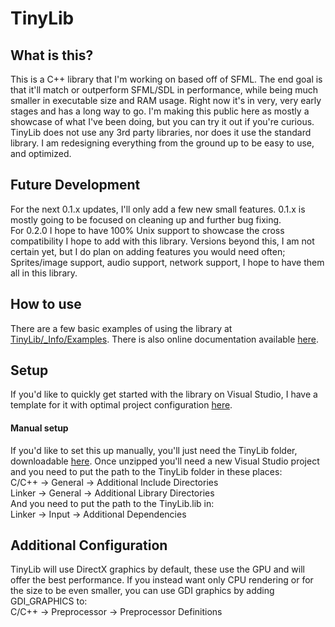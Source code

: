 # TinyLib

## What is this?
This is a C++ library that I'm working on based off of SFML. The end goal is that it'll match or outperform SFML/SDL in performance, while being much smaller in executable size and RAM usage. Right now it's in very, very early stages and has a long way to go. I'm making this public here as mostly a showcase of what I've been doing, but you can try it out if you're curious. 
TinyLib does not use any 3rd party libraries, nor does it use the standard library. I am redesigning everything from the ground up to be easy to use, and optimized.

## Future Development
For the next 0.1.x updates, I'll only add a few new small features. 0.1.x is mostly going to be focused on cleaning up and further bug fixing.  
For 0.2.0 I hope to have 100% Unix support to showcase the cross compatibility I hope to add with this library. 
Versions beyond this, I am not certain yet, but I do plan on adding features you would need often; Sprites/image support, audio support, network support, I hope to have them all in this library.

## How to use
There are a few basic examples of using the library at [TinyLib/_Info/Examples](https://github.com/tinylibdev/TinyLib/tree/main/TinyLib/_Info/Examples). There is also online documentation available [here](https://tinylibdev.github.io/Docs/0.1.0/).

## Setup
If you'd like to quickly get started with the library on Visual Studio, I have a template for it with optimal project configuration [here](https://github.com/tinylibdev/TinyLib/releases/download/0.1/TinyLibTemplate.zip).
#### Manual setup
If you'd like to set this up manually, you'll just need the TinyLib folder, downloadable [here](https://github.com/tinylibdev/TinyLib/releases/download/0.1/TinyLib.zip). Once unzipped you'll need a new Visual Studio project and you need to put the path to the TinyLib folder in these places:  
C/C++ -> General -> Additional Include Directories  
Linker -> General -> Additional Library Directories  
And you need to put the path to the TinyLib.lib in:  
Linker -> Input -> Additional Dependencies  

## Additional Configuration
TinyLib will use DirectX graphics by default, these use the GPU and will offer the best performance. If you instead want only CPU rendering or for the size to be even smaller, you can use GDI graphics by adding GDI_GRAPHICS to:  
C/C++ -> Preprocessor -> Preprocessor Definitions
